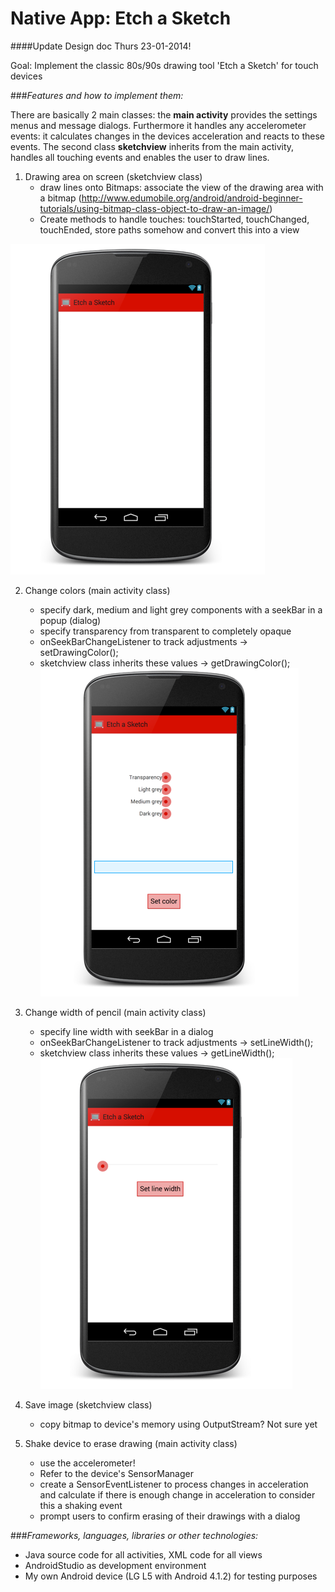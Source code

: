 # Native App: Etch a Sketch

####Update Design doc Thurs 23-01-2014!

Goal: Implement the classic 80s/90s drawing tool 'Etch a Sketch' for touch devices

###*Features and how to implement them:*

There are basically 2 main classes: the <b>main activity</b> provides the settings menus and message dialogs. Furthermore it handles any accelerometer events: it
calculates changes in the devices acceleration and reacts to these events. 
The second class <b>sketchview</b> inherits from the main activity, handles all touching events and enables the user to draw lines.

1. Drawing area on screen (sketchview class)
	* draw lines onto Bitmaps: associate the view of the drawing area with a bitmap
	(http://www.edumobile.org/android/android-beginner-tutorials/using-bitmap-class-object-to-draw-an-image/)
	* Create methods to handle touches: touchStarted, touchChanged, touchEnded, store paths somehow and convert this into a view
	
![alt text](https://github.com/marissasieuwerts/etch_a_sketch/blob/master/homescreen.png?raw=true "Mockup drawing area, still need to add buttons to bring up menu dialogs")
	

2. Change colors (main activity class)
	* specify dark, medium and light grey components with a seekBar in a popup (dialog)
	* specify transparency from transparent to completely opaque
	* onSeekBarChangeListener to track adjustments -> setDrawingColor();
	* sketchview class inherits these values -> getDrawingColor();
![alt text](https://github.com/marissasieuwerts/etch_a_sketch/blob/master/menu_colors.png?raw=true "Mockup color menu, there is supposed to be a preview of the selection in the blue field")
	
3.	Change width of pencil (main activity class)
	* specify line width with seekBar in a dialog
	* onSeekBarChangeListener to track adjustments -> setLineWidth();
	* sketchview class inherits these values -> getLineWidth();
![alt text](https://github.com/marissasieuwerts/etch_a_sketch/blob/master/menu_linewidth.png?raw=true "Mockup width menu")
	   
3. Save image (sketchview class)
	* copy bitmap to device's memory using OutputStream? Not sure yet
		
4. Shake device to erase drawing (main activity class)
	* use the accelerometer!
	* Refer to the device's SensorManager
	* create a SensorEventListener to process changes in acceleration and calculate if there is enough change in acceleration to consider this a shaking event
	* prompt users to confirm erasing of their drawings with a dialog
	
###*Frameworks, languages, libraries or other technologies:*
* Java source code for all activities, XML code for all views
* AndroidStudio as development environment
* My own Android device (LG L5 with Android 4.1.2) for testing purposes
